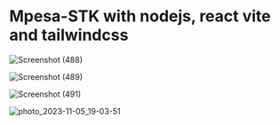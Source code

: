 # Mpesa-STK with nodejs, react vite and tailwindcss
![Screenshot (488)](https://github.com/user-attachments/assets/efc14319-fbbd-4520-b91f-c489c2506163)

![Screenshot (489)](https://github.com/user-attachments/assets/d9f820e3-7ab8-49fb-a06b-649a253dcc1c)

![Screenshot (491)](https://github.com/user-attachments/assets/c84edcdd-1e9f-4626-a0b4-99638c32334a)

![photo_2023-11-05_19-03-51](https://github.com/eroom8/Mpesa-STK/assets/89536199/428a2e23-9f06-4f5c-9add-7b69b4deb919)

